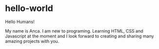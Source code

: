 # hello-world
Hello Humans!

My name is Anca. I am new to programing. Learning HTML, CSS and Javascript at the moment and I look forward to creating and sharing many amazing projects with you. 
